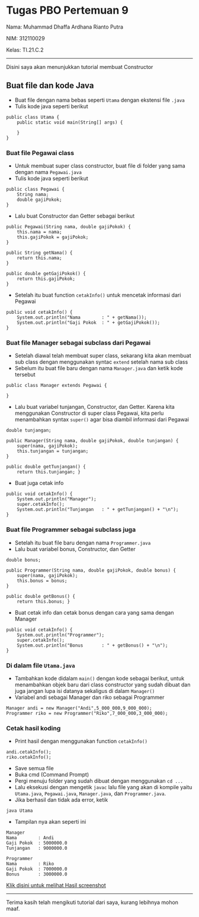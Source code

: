 # Tugas PBO Pertemuan 9

Nama: Muhammad Dhaffa Ardhana Rianto Putra

NIM: 312110029

Kelas: TI.21.C.2

---

Disini saya akan menunjukkan tutorial membuat Constructor

## Buat file dan kode Java

- Buat file dengan nama bebas seperti `Utama` dengan ekstensi file `.java`
- Tulis kode java seperti berikut

```
public class Utama {
	public static void main(String[] args) {
	
	}
}
```

### Buat file Pegawai class

- Untuk membuat super class constructor, buat file di folder yang sama dengan nama `Pegawai.java`
- Tulis kode java seperti berikut

```
public class Pegawai {
	String nama;
	double gajiPokok;
}
```

- Lalu buat Constructor dan Getter sebagai berikut

```
public Pegawai(String nama, double gajiPokok) {
	this.nama = nama;
	this.gajiPokok = gajiPokok;
}

public String getNama() {
	return this.nama;
}

public double getGajiPokok() {
	return this.gajiPokok;
}
```

- Setelah itu buat function `cetakInfo()` untuk mencetak informasi dari Pegawai

```
public void cetakInfo() {
	System.out.println("Nama 		: " + getNama());
	System.out.println("Gaji Pokok 	: " + getGajiPokok());
}
```

### Buat file Manager sebagai subclass dari Pegawai

- Setelah diawal telah membuat super class, sekarang kita akan membuat sub class dengan menggunakan syntac `extend` setelah nama sub class
- Sebelum itu buat file baru dengan nama `Manager.java` dan ketik kode tersebut


```
public class Manager extends Pegawai { 

}
```

- Lalu buat variabel tunjangan, Constructor, dan Getter. Karena kita menggunakan Constructor di super class Pegawai, kita perlu menambahkan syntax `super()` agar bisa diambil informasi dari Pegawai


```
double tunjangan;

public Manager(String nama, double gajiPokok, double tunjangan) {
	super(nama, gajiPokok);
	this.tunjangan = tunjangan;
}

public double getTunjangan() {
	return this.tunjangan; }
```

- Buat juga cetak info

```
public void cetakInfo() {
	System.out.println("Manager");
	super.cetakInfo();
	System.out.println("Tunjangan 	: " + getTunjangan() + "\n");
}
```

### Buat file Programmer sebagai subclass juga

- Setelah itu buat file baru dengan nama `Programmer.java`
- Lalu buat variabel bonus, Constructor, dan Getter

```
double bonus;

public Programmer(String nama, double gajiPokok, double bonus) {
	super(nama, gajiPokok);
	this.bonus = bonus;
}

public double getBonus() {
	return this.bonus; }
```

- Buat cetak info dan cetak bonus dengan cara yang sama dengan Manager

```
public void cetakInfo() {
	System.out.println("Programmer");
	super.cetakInfo();
	System.out.println("Bonus 		: " + getBonus() + "\n");
}
```

### Di dalam file `Utama.java`

- Tambahkan kode didalam `main()` dengan kode sebagai berikut, untuk menambahkan objek baru dari class constructor yang sudah dibuat dan juga jangan lupa isi datanya sekaligus di dalam `Manager()`
- Variabel andi sebagai Manager dan riko sebagai Programmer

```
Manager andi = new Manager("Andi",5_000_000,9_000_000);
Programmer riko = new Programmer("Riko",7_000_000,3_000_000);
```

### Cetak hasil koding

- Print hasil dengan menggunakan function `cetakInfo()`

```
andi.cetakInfo();
riko.cetakInfo();
```

- Save semua file
- Buka cmd (Command Prompt)
- Pergi menuju folder yang sudah dibuat dengan menggunakan `cd ...`
- Lalu eksekusi dengan mengetik `javac` lalu file yang akan di kompile yaitu `Utama.java`, `Pegawai.java`, `Manager.java`, dan `Programmer.java`.
- Jika berhasil dan tidak ada error, ketik

```
java Utama
```

- Tampilan nya akan seperti ini

```
Manager
Nama 		: Andi
Gaji Pokok 	: 5000000.0
Tunjangan 	: 9000000.0

Programmer
Nama 		: Riko
Gaji Pokok 	: 7000000.0
Bonus 		: 3000000.0
```

[Klik disini untuk melihat Hasil screenshot]()

___
Terima kasih telah mengikuti tutorial dari saya, kurang lebihnya mohon maaf.
